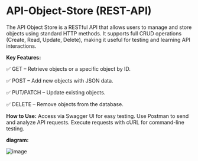 # API-Object-Store (REST-API)

The API Object Store is a RESTful API that allows users to manage and store objects using standard HTTP methods. It supports full CRUD operations (Create, Read, Update, Delete), making it useful for testing and learning API interactions.

**Key Features:**  

✅ GET – Retrieve objects or a specific object by ID.  

✅ POST – Add new objects with JSON data.  

✅ PUT/PATCH – Update existing objects.  

✅ DELETE – Remove objects from the database.  


**How to Use:**
Access via Swagger UI for easy testing.
Use Postman to send and analyze API requests.
Execute requests with cURL for command-line testing.

**diagram:**

![image](https://github.com/user-attachments/assets/1b76926c-44ae-4d5f-a91f-05dde7ff70f9)
